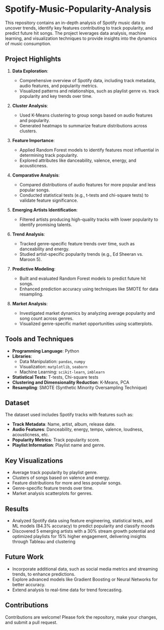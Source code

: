 # Spotify-Music-Popularity-Analysis

This repository contains an in-depth analysis of Spotify music data to uncover trends, identify key features contributing to track popularity, and predict future hit songs. The project leverages data analysis, machine learning, and visualization techniques to provide insights into the dynamics of music consumption.

## Project Highlights

1. **Data Exploration**: 
   - Comprehensive overview of Spotify data, including track metadata, audio features, and popularity metrics.
   - Visualized patterns and relationships, such as playlist genre vs. track popularity and key trends over time.

2. **Cluster Analysis**:
   - Used K-Means clustering to group songs based on audio features and popularity.
   - Generated heatmaps to summarize feature distributions across clusters.

3. **Feature Importance**:
   - Applied Random Forest models to identify features most influential in determining track popularity.
   - Explored attributes like danceability, valence, energy, and acousticness.

4. **Comparative Analysis**:
   - Compared distributions of audio features for more popular and less popular songs.
   - Conducted statistical tests (e.g., t-tests and chi-square tests) to validate feature significance.

5. **Emerging Artists Identification**:
   - Filtered artists producing high-quality tracks with lower popularity to identify promising talents.

6. **Trend Analysis**:
   - Tracked genre-specific feature trends over time, such as danceability and energy.
   - Studied artist-specific popularity trends (e.g., Ed Sheeran vs. Maroon 5).

7. **Predictive Modeling**:
   - Built and evaluated Random Forest models to predict future hit songs.
   - Enhanced prediction accuracy using techniques like SMOTE for data resampling.

8. **Market Analysis**:
   - Investigated market dynamics by analyzing average popularity and song count across genres.
   - Visualized genre-specific market opportunities using scatterplots.

## Tools and Techniques

- **Programming Language**: Python
- **Libraries**:
  - Data Manipulation: `pandas`, `numpy`
  - Visualization: `matplotlib`, `seaborn`
  - Machine Learning: `scikit-learn`, `imblearn`
- **Statistical Tests**: T-tests, Chi-square tests
- **Clustering and Dimensionality Reduction**: K-Means, PCA
- **Resampling**: SMOTE (Synthetic Minority Oversampling Technique)

## Dataset

The dataset used includes Spotify tracks with features such as:
- **Track Metadata**: Name, artist, album, release date.
- **Audio Features**: Danceability, energy, tempo, valence, loudness, acousticness, etc.
- **Popularity Metrics**: Track popularity score.
- **Playlist Information**: Playlist name and genre.

## Key Visualizations

- Average track popularity by playlist genre.
- Clusters of songs based on valence and energy.
- Feature distributions for more and less popular songs.
- Genre-specific feature trends over time.
- Market analysis scatterplots for genres.

## Results
- Analyzed Spotify data using feature engineering, statistical tests, and ML models (84.3% accuracy) to predict popularity 
and classify moods 
- Discovered  5 emerging artists with a 30% stream growth potential and optimized playlists for 15% higher engagement, 
delivering insights through Tableau and clustering 

## Future Work
- Incorporate additional data, such as social media metrics and streaming trends, to enhance predictions.
- Explore advanced models like Gradient Boosting or Neural Networks for better accuracy.
- Extend analysis to real-time data for trend forecasting.
  
## Contributions
Contributions are welcome! Please fork the repository, make your changes, and submit a pull request.
